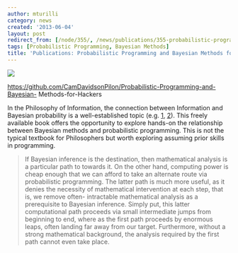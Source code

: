 ```yaml
---
author: mturilli
category: news
created: '2013-06-04'
layout: post
redirect_from: [/node/355/, /news/publications/355-probabilistic-programming-and-bayesian-methods-hackers/]
tags: [Probabilistic Programming, Bayesian Methods]
title: 'Publications: Probabilistic Programming and Bayesian Methods for Hackers'
---
```

![](http://socphilinfo.org/sites/default/files/styles/large/public/layouter_images/ppbmfm.png)

https://github.com/CamDavidsonPilon/Probabilistic-Programming-and-Bayesian-
Methods-for-Hackers

In the Philosophy of Information, the connection between Information and
Bayesian probability is a well-established topic (e.g.
[1](http://ideas.repec.org/b/oxp/obooks/9780199270408.html),
[2](http://www.jstor.org/discover/10.2307/687182?uid=3739808&uid=2&uid=4&uid=3739256&sid=21102072300083)).
This freely available book offers the opportunity to explore hands-on the
relationship between Bayesian methods and probabilistic programming. This is
not the typical textbook for Philosophers but worth exploring assuming prior
skills in programming.

> If Bayesian inference is the destination, then mathematical analysis is a
particular path to towards it. On the other hand, computing power is cheap
enough that we can afford to take an alternate route via probabilistic
programming. The latter path is much more useful, as it denies the necessity
of mathematical intervention at each step, that is, we remove often-
intractable mathematical analysis as a prerequisite to Bayesian inference.
Simply put, this latter computational path proceeds via small intermediate
jumps from beginning to end, where as the first path proceeds by enormous
leaps, often landing far away from our target. Furthermore, without a strong
mathematical background, the analysis required by the first path cannot even
take place.


